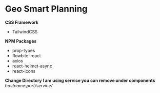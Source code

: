 # Geo Smart Planning


**CSS Framework**
* TailwindCSS

**NPM Packages**
* prop-types
* flowbite-react
* axios
* react-helmet-async
* react-icons

**Change Directory I am using service you can remove under components**
*hostname:port/service/*

